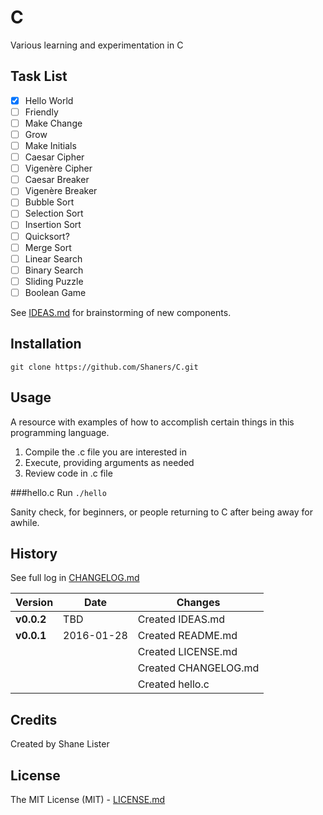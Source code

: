 # C

Various learning and experimentation in C

## Task List

- [X] Hello World
- [ ] Friendly
- [ ] Make Change
- [ ] Grow
- [ ] Make Initials
- [ ] Caesar Cipher
- [ ] Vigenère Cipher
- [ ] Caesar Breaker
- [ ] Vigenère Breaker
- [ ] Bubble Sort
- [ ] Selection Sort
- [ ] Insertion Sort
- [ ] Quicksort?
- [ ] Merge Sort
- [ ] Linear Search
- [ ] Binary Search
- [ ] Sliding Puzzle
- [ ] Boolean Game

See [IDEAS.md](./IDEAS.md) for brainstorming of new components.

## Installation

```git clone https://github.com/Shaners/C.git```

## Usage

A resource with examples of how to accomplish certain things in this programming language.

1. Compile the .c file you are interested in
2. Execute, providing arguments as needed
3. Review code in .c file

###hello.c
Run ```./hello```

Sanity check, for beginners, or people returning to C after being away for awhile.

## History

See full log in [CHANGELOG.md](./CHANGELOG.md)

| Version | Date | Changes |
| ------- | ---- | ------- |
| **v0.0.2** | TBD | Created IDEAS.md |
| **v0.0.1** | 2016-01-28 | Created README.md |
| | | Created LICENSE.md |
| | | Created CHANGELOG.md |
| | | Created hello.c |

## Credits

Created by Shane Lister

## License

The MIT License (MIT) - [LICENSE.md](./LICENSE.md)